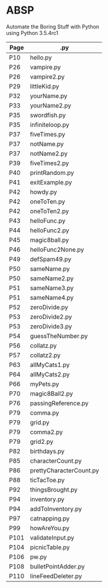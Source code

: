 # ABSP
Automate the Boring Stuff with Python  
using Python 3.5.4rc1  

|Page|.py|
|-|-|
|P10|hello.py|
|P26|vampire.py|
|P26|vampire2.py|
|P29|littleKid.py|
|P32|yourName.py|
|P33|yourName2.py|
|P35|swordfish.py|
|P35|infiniteloop.py|
|P37|fiveTimes.py|
|P37|notName.py|
|P37|notName2.py|
|P39|fiveTimes2.py|
|P40|printRandom.py|
|P41|exitExample.py|
|P42|howdy.py|
|P42|oneToTen.py|
|P42|oneToTen2.py|
|P43|helloFunc.py|
|P44|helloFunc2.py|
|P45|magic8ball.py|
|P46|helloFunc2None.py|
|P49|defSpam49.py|
|P50|sameName.py|
|P50|sameName2.py|
|P51|sameName3.py|
|P51|sameName4.py|
|P52|zeroDivide.py|
|P53|zeroDivide2.py|
|P53|zeroDivide3.py|
|P54|guessTheNumber.py|
|P56|collatz.py|
|P57|collatz2.py|
|P63|allMyCats1.py|
|P64|allMyCats2.py|
|P66|myPets.py|
|P70|magic8Ball2.py|
|P76|passingReference.py|
|P79|comma.py|
|P79|grid.py|
|P79|comma2.py|undone
|P79|grid2.py|undone
|P82|birthdays.py|
|P85|characterCount.py|
|P86|prettyCharacterCount.py|
|P88|ticTacToe.py|
|P92|thingsBrought.py|
|P94|inventory.py|
|P94|addToInventory.py|undone
|P97|catnapping.py|
|P99|howAreYou.py|
|P101|validateInput.py|
|P104|picnicTable.py|
|P106|pw.py|
|P108|bulletPointAdder.py|
|P110|lineFeedDeleter.py|
















